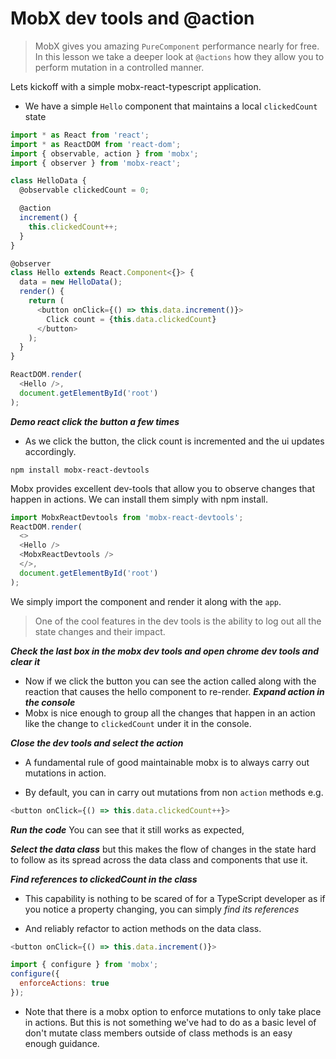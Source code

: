 # MobX dev tools and @action
> MobX gives you amazing `PureComponent` performance nearly for free. In this lesson we take a deeper look at `@actions` how they allow you to perform mutation in a controlled manner.

Lets kickoff with a simple mobx-react-typescript application.
* We have a simple `Hello` component that maintains a local `clickedCount` state

```js
import * as React from 'react';
import * as ReactDOM from 'react-dom';
import { observable, action } from 'mobx';
import { observer } from 'mobx-react';

class HelloData {
  @observable clickedCount = 0;

  @action
  increment() {
    this.clickedCount++;
  }
}

@observer
class Hello extends React.Component<{}> {
  data = new HelloData();
  render() {
    return (
      <button onClick={() => this.data.increment()}>
        Click count = {this.data.clickedCount}
      </button>
    );
  }
}

ReactDOM.render(
  <Hello />,
  document.getElementById('root')
);

```
***Demo react click the button a few times***
* As we click the button, the click count is incremented and the ui updates accordingly.


```
npm install mobx-react-devtools
```
Mobx provides excellent dev-tools that allow you to observe changes that happen in actions. We can install them simply with npm install.


```js
import MobxReactDevtools from 'mobx-react-devtools';
ReactDOM.render(
  <>
  <Hello />
  <MobxReactDevtools />
  </>,
  document.getElementById('root')
);
```
We simply import the component and render it along with the `app`. 

> One of the cool features in the dev tools is the ability to log out all the state changes and their impact. 

***Check the last box in the mobx dev tools and open chrome dev tools and clear it***
* Now if we click the button you can see the action called along with the reaction that causes the hello component to re-render. 
***Expand *action* in the console*** 
* Mobx is nice enough to group all the changes that happen in an action like the change to `clickedCount` under it in the console.

***Close the dev tools and select the action***
* A fundamental rule of good maintainable mobx is to always carry out mutations in action. 

* By default, you can in carry out mutations from non `action` methods e.g. 

```js
<button onClick={() => this.data.clickedCount++}>
```
***Run the code***
You can see that it still works as expected, 

***Select the data class*** 
but this makes the flow of changes in the state hard to follow as its spread across the data class and components that use it. 

***Find references to clickedCount in the class***
* This capability is nothing to be scared of for a TypeScript developer as if you notice a property changing, you can simply *find its references* 

* And reliably refactor to action methods on the data class. 
```js
<button onClick={() => this.data.increment()}>
```


```js
import { configure } from 'mobx';
configure({
  enforceActions: true
});

```
* Note that there is a mobx option to enforce mutations to only take place in actions. But this is not something we've had to do as a basic level of don't mutate class members outside of class methods is an easy enough guidance.
